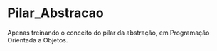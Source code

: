 # Pilar_Abstracao

<p>Apenas treinando o conceito do pilar da abstração, em Programação Orientada a Objetos.</p>
